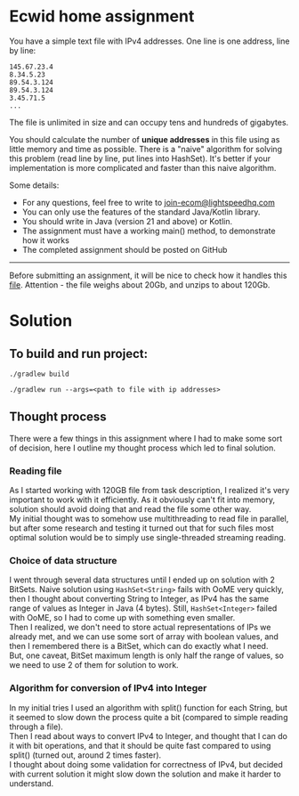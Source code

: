 # Ecwid home assignment #

You have a simple text file with IPv4 addresses. One line is one address, line by line:

```
145.67.23.4
8.34.5.23
89.54.3.124
89.54.3.124
3.45.71.5
...
```

The file is unlimited in size and can occupy tens and hundreds of gigabytes.

You should calculate the number of __unique addresses__ in this file using as little memory and time as possible.
There is a "naive" algorithm for solving this problem (read line by line, put lines into HashSet).
It's better if your implementation is more complicated and faster than this naive algorithm.

Some details:
- For any questions, feel free to write to join-ecom@lightspeedhq.com
- You can only use the features of the standard Java/Kotlin library.
- You should write in Java (version 21 and above) or Kotlin.
- The assignment must have a working main() method, to demonstrate how it works
- The completed assignment should be posted on GitHub

---
Before submitting an assignment, it will be nice to check how it handles this [file](https://ecwid-vgv-storage.s3.eu-central-1.amazonaws.com/ip_addresses.zip). Attention - the file weighs about 20Gb, and unzips to about 120Gb.

# Solution #

## To build and run project: ##
```
./gradlew build

./gradlew run --args=<path to file with ip addresses>
```

## Thought process ##

There were a few things in this assignment where I had to make some sort of decision, 
here I outline my thought process which led to final solution.

### Reading file ###

As I started working with 120GB file from task description, I realized it's very important to work with it efficiently.
As it obviously can't fit into memory, solution should avoid doing that and read the file some other way.  <br/>
My initial thought was to somehow use multithreading to read file in parallel, but after some research and testing
it turned out that for such files most optimal solution would be to simply use single-threaded streaming reading.

### Choice of data structure ###

I went through several data structures until I ended up on solution with 2 BitSets.
Naive solution using `HashSet<String>` fails with OoME very quickly, then I thought about converting String to Integer,
as IPv4 has the same range of values as Integer in Java (4 bytes). Still, `HashSet<Integer>` failed with OoME,
so I had to come up with something even smaller.  <br/>
Then I realized, we don't need to store actual representations of IPs we already met,
and we can use some sort of array with boolean values, and then I remembered there is a BitSet,
which can do exactly what I need.  <br/>
But, one caveat, BitSet maximum length is only half the range of values,
so we need to use 2 of them for solution to work.

### Algorithm for conversion of IPv4 into Integer ###

In my initial tries I used an algorithm with split() function for each String, 
but it seemed to slow down the process quite a bit (compared to simple reading through a file).  <br/>
Then I read about ways to convert IPv4 to Integer, and thought that I can do it with bit operations, 
and that it should be quite fast compared to using split() (turned out, around 2 times faster).  <br/>
I thought about doing some validation for correctness of IPv4, 
but decided with current solution it might slow down the solution and make it harder to understand.